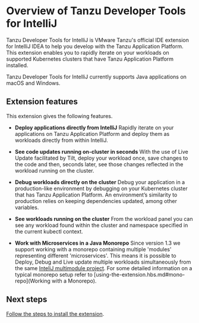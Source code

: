# Overview of Tanzu Developer Tools for IntelliJ

Tanzu Developer Tools for IntelliJ is VMware Tanzu's official IDE extension for IntelliJ IDEA to help
you develop with the Tanzu Application Platform.
This extension enables you to rapidly iterate on your workloads on supported Kubernetes clusters that
have Tanzu Application Platform installed.

Tanzu Developer Tools for IntelliJ currently supports Java applications on macOS and Windows.

## <a id="extension-features"></a> Extension features

This extension gives the following features.

- **Deploy applications directly from IntelliJ**
  Rapidly iterate on your applications on Tanzu Application Platform and deploy them as workloads
  directly from within IntelliJ.

- **See code updates running on-cluster in seconds**
  With the use of Live Update facilitated by Tilt, deploy your workload once, save changes to the
  code and then, seconds later, see those changes reflected in the workload running on the cluster.

- **Debug workloads directly on the cluster**
  Debug your application in a production-like environment by debugging on your Kubernetes cluster
  that has Tanzu Application Platform.
  An environment’s similarity to production relies on keeping dependencies updated, among other
  variables.

- **See workloads running on the cluster**
  From the workload panel you can see any workload found within the cluster and namespace specified
  in the current kubectl context.

- **Work with Microservices in a Java Monorepo**
  Since version 1.3 we support working with a monorepo containing multiple 'modules' representing 
  different 'microservices'. This means it is possible to Deploy, Debug and Live update multiple
  workloads simultaneously from the same [InteliJ multimodule project](https://www.jetbrains.com/help/idea/creating-and-managing-modules.html#modules-idea-java). For some detailed information on a typical monorepo setup refer
  to [using-the-extension.hbs.md#mono-repo](Working with a Monorepo).

## <a id="next-steps"></a> Next steps

[Follow the steps to install the extension](install.md).
